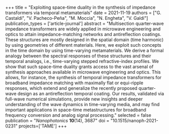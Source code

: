 +++
title = "Exploiting space-time duality in the synthesis of impedance transformers via temporal metamaterials"
date = 2021-11-19
authors = ["G. Castaldi", "V. Pacheco-Peña", "M. Moccia", "N. Engheta", "V. Galdi"]
publication_types = ['article-journal']
abstract = "Multisection quarter-wave impedance transformers are widely applied in microwave engineering and optics to attain impedance-matching networks and antireflection coatings. These structures are mostly designed in the spatial domain (time harmonic) by using geometries of different materials. Here, we exploit such concepts in the time domain by using time-varying metamaterials. We derive a formal analogy between the spectral responses of these structures and their temporal analogs, i.e., time-varying stepped refractive-index profiles. We show that such space-time duality grants access to the vast arsenal of synthesis approaches available in microwave engineering and optics. This allows, for instance, the synthesis of temporal impedance transformers for broadband impedance matching with maximally flat or equi-ripple responses, which extend and generalize the recently proposed quarter-wave design as an antireflection temporal coating. Our results, validated via full-wave numerical simulations, provide new insights and deeper understanding of the wave dynamics in time-varying media, and may find important applications in space-time metastructures for broadband frequency conversion and analog signal processing."
selected = false
publication = "*Nanophotonics* **10**(14), 3687"
doi = "10.1515/nanoph-2021-0231"
projects=['TAME']
+++
